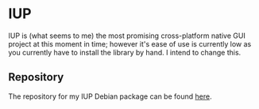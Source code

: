 # IUP #

IUP is (what seems to me) the most promising cross-platform native GUI project at this moment in time; however it's ease of use is currently low as you currently have to install the library by hand. I intend to change this.


## Repository ##

The repository for my IUP Debian package can be found [here](https://github.com/WillemMali/dkpg-iup/).
